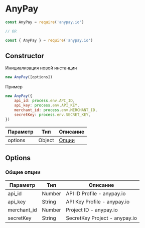# AnyPay

```js
const AnyPay = require('anypay.io')

// OR

const { AnyPay } = require('anypay.io')
```

## Constructor

Инициализация новой инстанции

```js
new AnyPay([options])
```

Пример

```js
new AnyPay({
    api_id: process.env.API_ID,
    api_key: process.env.API_KEY,
    merchant_id: process.env.MERCHANT_ID,
    secretKey: process.env.SECRET_KEY,
})
```

| Параметр | Тип | Описание |
|----------|--------|-------------------|
| options  | Object | [Опции](#options) |

## Options

### Общие опции

| Параметр    | Тип    | Описание                          |
| ----------- | ------ | --------------------------------- |
| api_id      | Number | API ID Profile - anypay.io        |
| api_key     | String | API Key Profile - anypay.io       |
| merchant_id | Number | Project ID - anypay.io            |
| secretKey   | String | SecretKey Project - anypay.io     |
